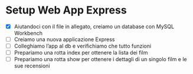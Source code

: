 # Setup Web App Express

- [x] Aiutandoci con il file in allegato, creiamo un database con MySQL Workbench
- [ ] Creiamo una nuova applicazione Express
- [ ] Colleghiamo l’app al db e verifichiamo che tutto funzioni
- [ ] Prepariamo una rotta index per ottenere la lista dei film
- [ ] Prepariamo una rotta show per ottenere i dettagli di un singolo film e le sue recensioni
